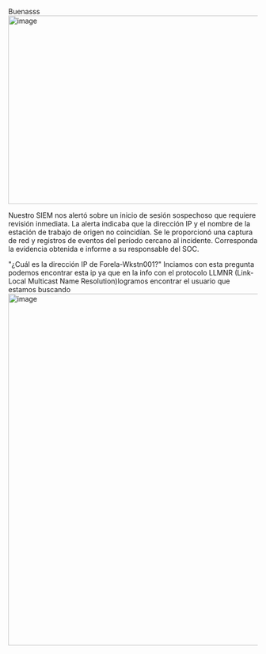 Buenasss
<img width="1601" height="381" alt="image" src="https://github.com/user-attachments/assets/e9032648-58b8-4739-924a-e79e019881f8" />

Nuestro SIEM nos alertó sobre un inicio de sesión sospechoso que requiere revisión inmediata. La alerta indicaba que la dirección IP y el nombre de la estación de trabajo de origen no coincidían. Se le proporcionó una captura de red y registros de eventos del período cercano al incidente. Corresponda la evidencia obtenida e informe a su responsable del SOC.

"¿Cuál es la dirección IP de Forela-Wkstn001?" Inciamos con esta pregunta podemos encontrar esta ip ya que en la info  con el protocolo LLMNR (Link-Local Multicast Name Resolution)logramos encontrar el usuario que estamos buscando
<img width="1785" height="711" alt="image" src="https://github.com/user-attachments/assets/70cedc5e-9f60-42d5-b251-c78c948af1df" />


